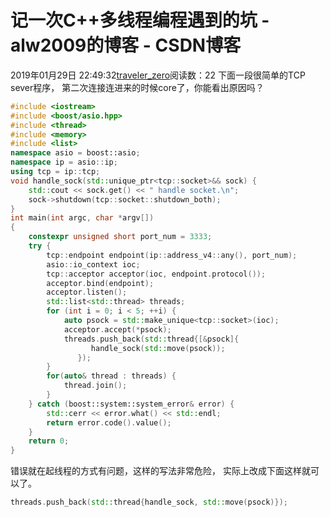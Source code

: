 # 记一次C++多线程编程遇到的坑 - alw2009的博客 - CSDN博客
2019年01月29日 22:49:32[traveler_zero](https://me.csdn.net/alw2009)阅读数：22
下面一段很简单的TCP sever程序， 第二次连接连进来的时候core了，你能看出原因吗？
```cpp
#include <iostream>
#include <boost/asio.hpp>
#include <thread>
#include <memory>
#include <list>
namespace asio = boost::asio;
namespace ip = asio::ip;
using tcp = ip::tcp;
void handle_sock(std::unique_ptr<tcp::socket>&& sock) {
    std::cout << sock.get() << " handle socket.\n";
    sock->shutdown(tcp::socket::shutdown_both);
}
int main(int argc, char *argv[])
{
    constexpr unsigned short port_num = 3333;
    try {
        tcp::endpoint endpoint(ip::address_v4::any(), port_num);
        asio::io_context ioc;
        tcp::acceptor acceptor(ioc, endpoint.protocol());
        acceptor.bind(endpoint);
        acceptor.listen();
        std::list<std::thread> threads;
        for (int i = 0; i < 5; ++i) {
            auto psock = std::make_unique<tcp::socket>(ioc);
            acceptor.accept(*psock);
            threads.push_back(std::thread{[&psock]{
                  handle_sock(std::move(psock));
               });
        }
        for(auto& thread : threads) {
            thread.join();
        }
    } catch (boost::system::system_error& error) {
        std::cerr << error.what() << std::endl;
        return error.code().value();
    }
    return 0;
}
```
错误就在起线程的方式有问题，这样的写法非常危险， 实际上改成下面这样就可以了。
```cpp
threads.push_back(std::thread{handle_sock, std::move(psock)});
```
